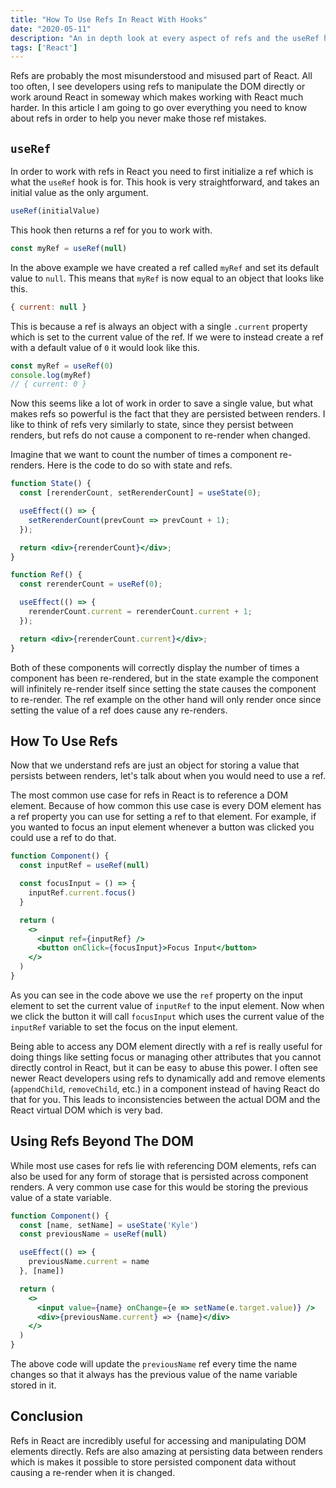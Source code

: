 ```yaml
---
title: "How To Use Refs In React With Hooks"
date: "2020-05-11"
description: "An in depth look at every aspect of refs and the useRef hook in React."
tags: ['React']
---
```


Refs are probably the most misunderstood and misused part of React. All too often, I see developers using refs to manipulate the DOM directly or work around React in someway which makes working with React much harder. In this article I am going to go over everything you need to know about refs in order to help you never make those ref mistakes.

## `useRef`

In order to work with refs in React you need to first initialize a ref which is what the `useRef` hook is for. This hook is very straightforward, and takes an initial value as the only argument.
```js
useRef(initialValue)
```
This hook then returns a ref for you to work with.
```js
const myRef = useRef(null)
```
In the above example we have created a ref called `myRef` and set its default value to `null`. This means that `myRef` is now equal to an object that looks like this.
```js
{ current: null }
```
This is because a ref is always an object with a single `.current` property which is set to the current value of the ref. If we were to instead create a ref with a default value of `0` it would look like this.
```js
const myRef = useRef(0)
console.log(myRef)
// { current: 0 }
```
Now this seems like a lot of work in order to save a single value, but what makes refs so powerful is the fact that they are persisted between renders. I like to think of refs very similarly to state, since they persist between renders, but refs do not cause a component to re-render when changed.

Imagine that we want to count the number of times a component re-renders. Here is the code to do so with state and refs.
```jsx
function State() {
  const [rerenderCount, setRerenderCount] = useState(0);

  useEffect(() => {
    setRerenderCount(prevCount => prevCount + 1);
  });

  return <div>{rerenderCount}</div>;
}
```
```jsx
function Ref() {
  const rerenderCount = useRef(0);

  useEffect(() => {
    rerenderCount.current = rerenderCount.current + 1;
  });

  return <div>{rerenderCount.current}</div>;
}
```
Both of these components will correctly display the number of times a component has been re-rendered, but in the state example the component will infinitely re-render itself since setting the state causes the component to re-render. The ref example on the other hand will only render once since setting the value of a ref does cause any re-renders.

## How To Use Refs

Now that we understand refs are just an object for storing a value that persists between renders, let's talk about when you would need to use a ref.

The most common use case for refs in React is to reference a DOM element. Because of how common this use case is every DOM element has a ref property you can use for setting a ref to that element. For example, if you wanted to focus an input element whenever a button was clicked you could use a ref to do that.
```jsx
function Component() {
  const inputRef = useRef(null)

  const focusInput = () => {
    inputRef.current.focus()
  }

  return (
    <>
      <input ref={inputRef} />
      <button onClick={focusInput}>Focus Input</button>
    </>
  )
}
```
As you can see in the code above we use the `ref` property on the input element to set the current value of `inputRef` to the input element. Now when we click the button it will call `focusInput` which uses the current value of the `inputRef` variable to set the focus on the input element.

Being able to access any DOM element directly with a ref is really useful for doing things like setting focus or managing other attributes that you cannot directly control in React, but it can be easy to abuse this power. I often see newer React developers using refs to dynamically add and remove elements (`appendChild`, `removeChild`, etc.) in a component instead of having React do that for you. This leads to inconsistencies between the actual DOM and the React virtual DOM which is very bad.

## Using Refs Beyond The DOM

While most use cases for refs lie with referencing DOM elements, refs can also be used for any form of storage that is persisted across component renders. A very common use case for this would be storing the previous value of a state variable.
```jsx
function Component() {
  const [name, setName] = useState('Kyle')
  const previousName = useRef(null)

  useEffect(() => {
    previousName.current = name
  }, [name])

  return (
    <>
      <input value={name} onChange={e => setName(e.target.value)} />
      <div>{previousName.current} => {name}</div>
    </>
  )
}
```
The above code will update the `previousName` ref every time the name changes so that it always has the previous value of the name variable stored in it.

## Conclusion

Refs in React are incredibly useful for accessing and manipulating DOM elements directly. Refs are also amazing at persisting data between renders which is makes it possible to store persisted component data without causing a re-render when it is changed.